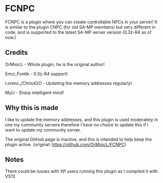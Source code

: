 # FCNPC

FCNPC is a plugin where you can create controllable NPCs in your server! It is similar to the plugin CNPC (for old SA-MP members) but very different in code, and is supported to the latest SA-MP server version (0.3z-R4 as of now.)

## Credits

OrMisicL - Whole plugin, he is the original author!

Emci_Funtik - 0.3z-R4 support!

Lorenc_/Chris42O - Updating the memory addresses regularly!

MyU - Sharp intelligent mind!

## Why this is made

I like to update the memory addresses, and this plugin is used moderately in one my community servers therefore I have no choice to update this if I want to update my community server.

The original GitHub page is inactive, and this is intended to help keep the plugin active. (original: https://github.com/OrMisicL/FCNPC)

## Notes

There could be issues with XP users running this plugin as I compiled it with VS13

